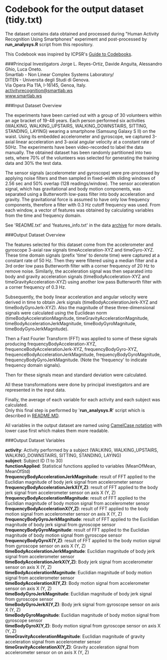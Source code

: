 Codebook for the output dataset (tidy.txt)
==================================================================

The dataset contains data obtained and processed during "Human Activity Recognition Using Smartphones" experiment and post-processed by **run_analysys.R** script from this repository.

This Codebook was inspired by ICPSR's [Guide to Codebooks](http://www.icpsr.umich.edu/files/deposit/Guide-to-Codebooks_v1.pdf).

###Principal Investigators
Jorge L. Reyes-Ortiz, Davide Anguita, Alessandro Ghio, Luca Oneto.  
Smartlab - Non Linear Complex Systems Laboratory/  
DITEN - Universitа degli Studi di Genova.  
Via Opera Pia 11A, I-16145, Genoa, Italy.  
activityrecognition@smartlab.ws  
www.smartlab.ws  

###Input Dataset Overview

The experiments have been carried out with a group of 30 volunteers within an age bracket of 19-48 years. Each person performed six activities (WALKING, WALKING_UPSTAIRS, WALKING_DOWNSTAIRS, SITTING, STANDING, LAYING) wearing a smartphone (Samsung Galaxy S II) on the waist. Using its embedded accelerometer and gyroscope, we captured 3-axial linear acceleration and 3-axial angular velocity at a constant rate of 50Hz. The experiments have been video-recorded to label the data manually. The obtained dataset has been randomly partitioned into two sets, where 70% of the volunteers was selected for generating the training data and 30% the test data. 

The sensor signals (accelerometer and gyroscope) were pre-processed by applying noise filters and then sampled in fixed-width sliding windows of 2.56 sec and 50% overlap (128 readings/window). The sensor acceleration signal, which has gravitational and body motion components, was separated using a Butterworth low-pass filter into body acceleration and gravity. The gravitational force is assumed to have only low frequency components, therefore a filter with 0.3 Hz cutoff frequency was used. From each window, a vector of features was obtained by calculating variables from the time and frequency domain. 

See 'README.txt' and 'features_info.txt' in the data [archive](https://d396qusza40orc.cloudfront.net/getdata%2Fprojectfiles%2FUCI%20HAR%20Dataset.zip) for more details. 

###Output Dataset Overview

The features selected for this dataset come from the accelerometer and gyroscope 3-axial raw signals timeAcceleration-XYZ and timeGyro-XYZ. These time domain signals (prefix 'time' to denote time) were captured at a constant rate of 50 Hz. Then they were filtered using a median filter and a 3rd order low pass Butterworth filter with a corner frequency of 20 Hz to remove noise. Similarly, the acceleration signal was then separated into body and gravity acceleration signals (timeBodyAcceleration-XYZ and timeGravityAcceleration-XYZ) using another low pass Butterworth filter with a corner frequency of 0.3 Hz. 

Subsequently, the body linear acceleration and angular velocity were derived in time to obtain Jerk signals (timeBodyAccelerationJerk-XYZ and timeBodyGyroJerk-XYZ). Also the magnitude of these three-dimensional signals were calculated using the Euclidean norm (timeBodyAccelerationMagnitude, timeGravityAccelerationMagnitude, timeBodyAccelerationJerkMagnitude, timeBodyGyroMagnitude, timeBodyGyroJerkMagnitude). 

Then a Fast Fourier Transform (FFT) was applied to some of these signals producing frequencyBodyAcceleration-XYZ, frequenceBodyAccelerationJerk-XYZ, frequencyBodyGyro-XYZ, frequenceBodyAccelerationJerkMagnitude, frequencyBodyGyroMagnitude, frequencyBodyGyroJerkMagnitude. (Note the 'frequency' to indicate frequency domain signals). 

Then for these signals mean and standard deviation were calculated. 

All these transformations were done by principal investigators and are represented in the input data.

Finally, the average of each variable for each activity and each subject was calculated.  
Only this final step is performed by '**run_analysys.R**' script which is described in [README.MD](README.MD).

All variables in the output dataset are named using [CamelCase notation](http://en.wikipedia.org/wiki/CamelCase) with lower case first which makes them more readable.  

###Output Dataset Variables

**activity**: Activity performed by a subject (WALKING, WALKING_UPSTAIRS, WALKING_DOWNSTAIRS, SITTING, STANDING, LAYING)  
**subject**: Subject ID (1 to 30)  
**functionApplied**: Statistical functions applied to variables (MeanOfMean, MeanOfStd)  
**frequencyBodyAccelerationJerkMagnitude**: result of FFT applied to the Euclidian magnitude of body jerk signal from accelerometer sensor  
**frequencyBodyAccelerationJerkX(Y,Z)**: result of FFT applied to the body jerk signal from accelerometer sensor on axis X (Y, Z)  
**frequencyBodyAccelerationMagnitude**:  result of FFT applied to the Euclidian magnitude of body motion signal from accelerometer sensor   
**frequencyBodyAccelerationX(Y,Z)**: result of FFT applied to the body motion signal from accelerometer sensor on axis X (Y, Z)    
**frequencyBodyGyroJerkMagnitude**: result of FFT applied to the Euclidian magnitude of body jerk signal from gyroscope sensor  
**frequencyBodyGyroMagnitude**: result of FFT applied to the Euclidian magnitude of body motion signal from gyroscope sensor 
**frequencyBodyGyroX(Y,Z)**: result of FFT applied to the body motion signal from gyroscope sensor on axis X (Y, Z)   
**timeBodyAccelerationJerkMagnitude**: Euclidian magnitude of body jerk signal from accelerometer sensor  
**timeBodyAccelerationJerkX(Y,Z)**: Body jerk signal from accelerometer sensor on axis X (Y, Z)  
**timeBodyAccelerationMagnitude**: Euclidian magnitude of body motion signal from accelerometer sensor  
**timeBodyAccelerationX(Y,Z)**: Body motion signal from accelerometer sensor on axis X (Y, Z)  
**timeBodyGyroJerkMagnitude**: Euclidian magnitude of body jerk signal from gyroscope sensor    
**timeBodyGyroJerkX(Y,Z)**: Body jerk signal from gyroscope sensor on axis X (Y, Z)      
**timeBodyGyroMagnitude**: Euclidian magnitude of body motion signal from gyroscope sensor  
**timeBodyGyroX(Y,Z)**: Body motion signal from gyroscope sensor on axis X (Y, Z)      
**timeGravityAccelerationMagnitude**: Euclidian magnitude of gravity acceleration signal from accelerometer sensor  
**timeGravityAccelerationX(Y,Z)**: Gravity acceleration signal from accelerometer sensor on on axis X (Y, Z)  
